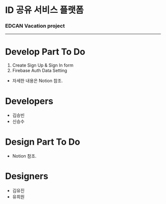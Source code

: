 # ID 공유 서비스 플랫폼
### EDCAN Vacation project
***
# Develop Part To Do
1. Create Sign Up & Sign In form
2. Firebase Auth Data Setting
* 자세한 내용은 Notion 참조.

# Developers
* 김승빈
* 신승수

# Design Part To Do
* Notion 참조.

# Designers
* 김유진
* 유희원